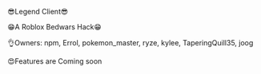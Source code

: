 😎Legend Client😎

😁A Roblox Bedwars Hack😁

👌Owners:
npm,
Errol,
pokemon_master,
ryze,
kylee,
TaperingQuill35,
joog

😍Features are Coming soon
